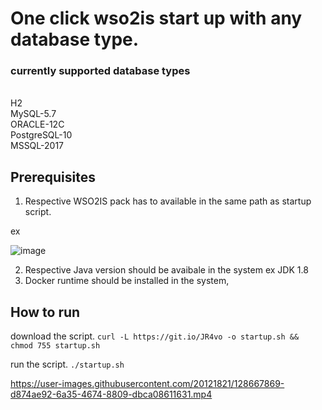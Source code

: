 # One click wso2is start up with any database type.

### currently supported database types
<br/> H2
<br/> MySQL-5.7
<br/> ORACLE-12C
<br/> PostgreSQL-10
<br/> MSSQL-2017

## Prerequisites

1. Respective WSO2IS pack has to available in the same path as startup script.

ex

![image](https://user-images.githubusercontent.com/20121821/128663968-22575662-9ef1-49fa-b6cf-5875312c548b.png)

2. Respective Java version should be avaibale in the system ex JDK 1.8
3. Docker runtime should be installed in the system,


## How to run

download the script.
`curl -L https://git.io/JR4vo -o startup.sh && chmod 755 startup.sh`

run the script.
`./startup.sh`



https://user-images.githubusercontent.com/20121821/128667869-d874ae92-6a35-4674-8809-dbca08611631.mp4


